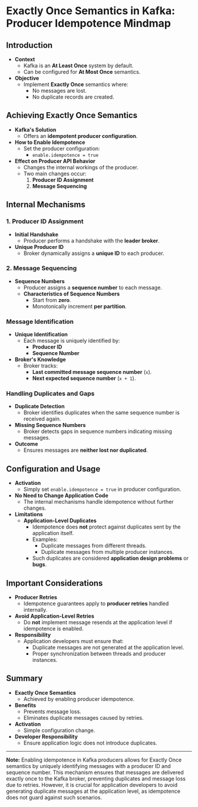 # Exactly Once Semantics in Kafka: Producer Idempotence Mindmap

## Introduction

- **Context**
  - Kafka is an **At Least Once** system by default.
  - Can be configured for **At Most Once** semantics.
- **Objective**
  - Implement **Exactly Once** semantics where:
    - No messages are lost.
    - No duplicate records are created.

## Achieving Exactly Once Semantics

- **Kafka's Solution**
  - Offers an **idempotent producer configuration**.
- **How to Enable Idempotence**
  - Set the producer configuration:
    - `enable.idempotence = true`
- **Effect on Producer API Behavior**
  - Changes the internal workings of the producer.
  - Two main changes occur:
    1. **Producer ID Assignment**
    2. **Message Sequencing**

## Internal Mechanisms

### 1. Producer ID Assignment

- **Initial Handshake**
  - Producer performs a handshake with the **leader broker**.
- **Unique Producer ID**
  - Broker dynamically assigns a **unique ID** to each producer.

### 2. Message Sequencing

- **Sequence Numbers**
  - Producer assigns a **sequence number** to each message.
  - **Characteristics of Sequence Numbers**
    - Start from **zero**.
    - Monotonically increment **per partition**.

### Message Identification

- **Unique Identification**
  - Each message is uniquely identified by:
    - **Producer ID**
    - **Sequence Number**
- **Broker's Knowledge**
  - Broker tracks:
    - **Last committed message sequence number** (`x`).
    - **Next expected sequence number** (`x + 1`).

### Handling Duplicates and Gaps

- **Duplicate Detection**
  - Broker identifies duplicates when the same sequence number is received again.
- **Missing Sequence Numbers**
  - Broker detects gaps in sequence numbers indicating missing messages.
- **Outcome**
  - Ensures messages are **neither lost nor duplicated**.

## Configuration and Usage

- **Activation**
  - Simply set `enable.idempotence = true` in producer configuration.
- **No Need to Change Application Code**
  - The internal mechanisms handle idempotence without further changes.
- **Limitations**
  - **Application-Level Duplicates**
    - Idempotence does **not** protect against duplicates sent by the application itself.
    - Examples:
      - Duplicate messages from different threads.
      - Duplicate messages from multiple producer instances.
    - Such duplicates are considered **application design problems** or **bugs**.

## Important Considerations

- **Producer Retries**
  - Idempotence guarantees apply to **producer retries** handled internally.
- **Avoid Application-Level Retries**
  - Do **not** implement message resends at the application level if idempotence is enabled.
- **Responsibility**
  - Application developers must ensure that:
    - Duplicate messages are not generated at the application level.
    - Proper synchronization between threads and producer instances.

## Summary

- **Exactly Once Semantics**
  - Achieved by enabling producer idempotence.
- **Benefits**
  - Prevents message loss.
  - Eliminates duplicate messages caused by retries.
- **Activation**
  - Simple configuration change.
- **Developer Responsibility**
  - Ensure application logic does not introduce duplicates.

---

**Note:** Enabling idempotence in Kafka producers allows for Exactly Once semantics by uniquely identifying messages with a producer ID and sequence number. This mechanism ensures that messages are delivered exactly once to the Kafka broker, preventing duplicates and message loss due to retries. However, it is crucial for application developers to avoid generating duplicate messages at the application level, as idempotence does not guard against such scenarios.
